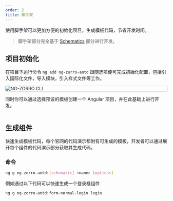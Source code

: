 ```yaml
---
order: 2
title: 脚手架
---
```

使用脚手架可以更加方便的初始化项目，生成模板代码，节省开发时间。
> 脚手架部分完全基于 [Schematics](https://blog.angular.dev/schematics-an-introduction-dc1dfbc2a2b2) 部分进行开发。

## 项目初始化

在项目下运行命令 `ng add ng-zorro-antd` 跟随选项便可完成初始化配置，包括引入国际化文件，导入模块，引入样式文件等工作。

<img alt="NG-ZORRO CLI" style="display: block; border-radius: 4px; box-shadow: 1px 1px 4px 0px rgba(0, 0, 0, 0.2);" src="https://img.alicdn.com/tfs/TB19fFHdkxz61VjSZFtXXaDSVXa-680-243.svg">

同时你可以通过选择预设的模板创建一个 Angular 项目，并在此基础上进行开发。

<img alt aria-hidden="true" style="display: block; border-radius: 4px; box-shadow: 1px 1px 4px 0px rgba(0, 0, 0, 0.2); max-width: 680px;" src="https://img.alicdn.com/tfs/TB1IC0TeEWF3KVjSZPhXXXclXXa-2000-1078.png">

## 生成组件

快速生成模板代码，每个官网的代码演示都附有可生成的模板，开发者可以通过展开每个组件的代码演示部分获取其生成代码。

### 命令

```bash
ng g ng-zorro-antd:[schematic] <name> [options]
```

例如通过以下代码可以快速生成一个登录框组件

```bash
ng g ng-zorro-antd:form-normal-login login
```
